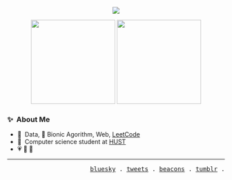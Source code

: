 

<p align="center">
  <img src="https://github-readme-streak-stats.herokuapp.com/?user=VTzy137&theme=tokyonight"/>
</p>

<p align="center">
  <img src="https://github-readme-stats.vercel.app/api?username=VTzy137&theme=tokyonight&show_icons=true" height="195" />
  <img src="https://github-readme-stats.vercel.app/api/top-langs/?username=VTzy137&theme=tokyonight&layout=compact" height="195" />
</p>

<div style="flex: 1; text-align: left;">
  <h3>✨&nbsp; About Me</h3>
  <ul>
    <li>🔭 &nbsp;Data, 📖 Bionic Agorithm, Web, <a href="https://leetcode.com/u/VTzy137">LeetCode</a></li>
    <li>🏫 &nbsp;Computer science student at <a href="https://hust.edu.vn">HUST</a></li>
    <li>💗 🏃 🎨</li>
  </ul>
</div>


---
<p align="right">
  <samp>
    <a href="https://bsky.app/profile/vtzy137.bsky.social" target="_blank">bluesky</a> .
    <a href="https://twitter.com/vtzy137" target="_blank">tweets</a> .
    <a href="https://beacons.ai/vtzy137" target="_blank">beacons</a> .
    <a href="https://www.tumblr.com/vtzy137" target="_blank">tumblr</a> .
  </samp>
</p>


<!-- <p align="center">
  <img src="https://github-readme-quotes-bay.vercel.app/quote?theme=dracula"/>
</p> -->
